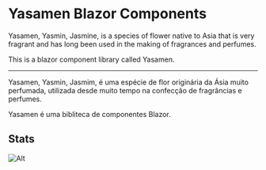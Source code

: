 # Yasamen Blazor Components

Yasamen, Yasmin, Jasmine, is a species of flower native to Asia that is very fragrant and has long been used in the making of fragrances and perfumes.

This is a blazor component library called Yasamen.

---

Yasamen, Yasmin, Jasmim, é uma espécie de flor originária da Ásia muito perfumada, utilizada desde muito tempo na confecção de fragrâncias e perfumes.

Yasamen é uma bibliteca de componentes Blazor.

## Stats

![Alt](https://repobeats.axiom.co/api/embed/d3737146ad642218026de177498b1dfcc5dcd7b8.svg "Repobeats analytics image")
